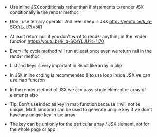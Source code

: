 - Use inline JSX conditionals rather than if statements to render JSX conditionally in the render method
- Don't use ternary operator 2nd level deep in JSX https://youtu.be/k_q-SCeYLJU?t=581
- At least return null if you don't want to render anything in the render function https://youtu.be/k_q-SCeYLJU?t=1170
- Every life cycle method will run at least once even we return null in the render method

- List and keys is very important in React like array in php
- In JSX inline coding is recommended & to use loop inside JSX we can use map function
- In the render method of JSX we can pass single element or array of elements also

- Tip: Don't use index as key in map function because it will not be unique, Math.random() can be used to generate unique key if we don't have any unique key in the array
- The key can be uni only for the particular array / JSX element, not for the whole page or app 